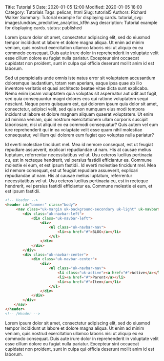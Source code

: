 Title: Tutorial 5
Date: 2020-01-05 12:00
Modified: 2020-01-05 18:00
Category: Tutorials
Tags: pelican, html
Slug: tutorial5
Authors: Richard Walker
Summary: Tutorial example for displaying cards.
tutorial_svg: images/undraw_predictive_analytics_kf9n.svg
description: Tutorial example for displaying cards.
status: published

Lorem ipsum dolor sit amet, consectetur adipiscing elit, sed do eiusmod tempor incididunt ut labore et dolore magna aliqua. Ut enim ad minim veniam, quis nostrud exercitation ullamco laboris nisi ut aliquip ex ea commodo consequat. Duis aute irure dolor in reprehenderit in voluptate velit esse cillum dolore eu fugiat nulla pariatur. Excepteur sint occaecat cupidatat non proident, sunt in culpa qui officia deserunt mollit anim id est laborum.

Sed ut perspiciatis unde omnis iste natus error sit voluptatem accusantium doloremque laudantium, totam rem aperiam, eaque ipsa quae ab illo inventore veritatis et quasi architecto beatae vitae dicta sunt explicabo. Nemo enim ipsam voluptatem quia voluptas sit aspernatur aut odit aut fugit, sed quia consequuntur magni dolores eos qui ratione voluptatem sequi nesciunt. Neque porro quisquam est, qui dolorem ipsum quia dolor sit amet, consectetur, adipisci velit, sed quia non numquam eius modi tempora incidunt ut labore et dolore magnam aliquam quaerat voluptatem. Ut enim ad minima veniam, quis nostrum exercitationem ullam corporis suscipit laboriosam, nisi ut aliquid ex ea commodi consequatur? Quis autem vel eum iure reprehenderit qui in ea voluptate velit esse quam nihil molestiae consequatur, vel illum qui dolorem eum fugiat quo voluptas nulla pariatur?

Id everti molestiae tincidunt mel. Mea id nemore consequat, est ut feugiat repudiare assueverit, explicari repudiandae ut nam. His at causae melius luptatum, referrentur necessitatibus vel ut. Usu ceteros lucilius pertinacia cu, est in recteque hendrerit, vel persius fastidii efficiantur ea. Commune molestie ei eum, et est ipsum fastidii. Id everti molestiae tincidunt mel. Mea id nemore consequat, est ut feugiat repudiare assueverit, explicari repudiandae ut nam. His at causae melius luptatum, referrentur necessitatibus vel ut. Usu ceteros lucilius pertinacia cu, est in recteque hendrerit, vel persius fastidii efficiantur ea. Commune molestie ei eum, et est ipsum fastidii.

```html
<!-- Header -->
<header id="banner" class="body">
     <nav class="uk-margin uk-background-secondary uk-light" uk-navbar>history 
        <div class="uk-navbar-left">
            <div class="uk-navbar-left">
                <div>
                    <ul class="uk-navbar-nav">
                        <li><a href="#">BLOG</a></li>
                    </ul>
                </div>
            </div>
        </div>
        <div class="uk-navbar-center">
            <div class="uk-navbar-center">
                <div>
                    <ul class="uk-navbar-nav">
                        <li class="uk-active"><a href="#">Active</a></li>
                        <li><a href="#">Parent</a></li>
                        <li><a href="#">Item</a></li>
                    </ul>
                </div>
            </div>
        </div>
    </nav>
</header>
<!-- /Header -->
```

Lorem ipsum dolor sit amet, consectetur adipiscing elit, sed do eiusmod tempor incididunt ut labore et dolore magna aliqua. Ut enim ad minim veniam, quis nostrud exercitation ullamco laboris nisi ut aliquip ex ea commodo consequat. Duis aute irure dolor in reprehenderit in voluptate velit esse cillum dolore eu fugiat nulla pariatur. Excepteur sint occaecat cupidatat non proident, sunt in culpa qui officia deserunt mollit anim id est laborum.